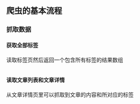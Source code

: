 ## 爬虫的基本流程

### 抓取数据

#### 获取全部标签
读取标签页然后返回一个包含所有标签的结果数组
```

```
#### 读取文章列表和文章详情
从文章详情页里可以抓取到文章的内容和所对应的标签